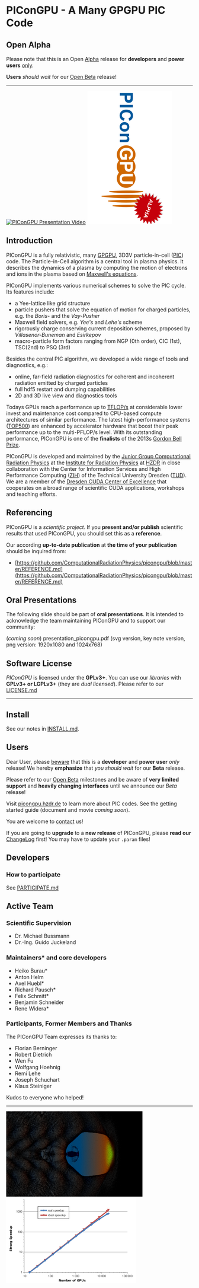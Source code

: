PIConGPU - A Many GPGPU PIC Code
================================================================

Open Alpha
----------

Please note that this is an Open
[Alpha](https://en.wikipedia.org/wiki/Software_release_life_cycle#Alpha)
release for **developers** and **power users** [only](#users).

**Users** *should wait* for our 
[Open Beta](https://github.com/ComputationalRadiationPhysics/picongpu/issues/milestones)
release!

********************************************************************************

[![PIConGPU Presentation Video](http://img.youtube.com/vi/lgxVYl_pslI/0.jpg)](http://www.youtube.com/watch?v=lgxVYl_pslI)
[![PIConGPU Alpha Release](doc/logo/pic_logo_vert_180x360_alpha.png)](http://www.youtube.com/watch?v=lgxVYl_pslI)

Introduction
------------

PIConGPU is a fully relativistic, many
[GPGPU](http://en.wikipedia.org/wiki/Graphics_processing_unit),
3D3V particle-in-cell ([PIC](http://en.wikipedia.org/wiki/Particle-in-cell))
code. The Particle-in-Cell algorithm is a central tool in plasma physics.
It describes the dynamics of a plasma by computing the motion of
electrons and ions in the plasma based on
[Maxwell's equations](http://en.wikipedia.org/wiki/Maxwell%27s_equations).

PIConGPU implements various numerical schemes to solve the PIC cycle.
Its features include:
- a Yee-lattice like grid structure
- particle pushers that solve the equation of motion for
charged particles, e.g. the *Boris-* and the *Vay-Pusher*
- Maxwell field solvers, e.g. *Yee's* and *Lehe's* scheme
- rigorously charge conserving current deposition schemes, proposed by
*Villasenor-Buneman* and *Esirkepov*
- macro-particle form factors ranging from NGP (0th order), CIC (1st), TSC(2nd)
  to PSQ (3rd)

Besides the central PIC algorithm, we developed a wide range of tools and diagnostics, e.g.:
- online, far-field radiation diagnostics for coherent and incoherent radiation
  emitted by charged particles
- full hdf5 restart and dumping capabilities
- 2D and 3D live view and diagnostics tools

Todays GPUs reach a performance up to
[TFLOP/s](http://en.wikipedia.org/wiki/FLOPS)
at considerable lower invest and maintenance cost compared to CPU-based compute
architectures of similar performance. The latest high-performance systems
([TOP500](http://www.top500.org/)) are enhanced by accelerator hardware that
boost their peak performance up to the multi-PFLOP/s level. With its
outstanding performance, PIConGPU is one of the **finalists** of the 2013s
[Gordon Bell Prize](http://sc13.supercomputing.org/content/acm-gordon-bell-prize).

PIConGPU is developed and maintained by the
[Junior Group Computational Radiation Physics](http://www.hzdr.de/db/Cms?pNid=132&pOid=30354)
at the [Institute for Radiation Physics](http://www.hzdr.de/db/Cms?pNid=132)
at [HZDR](http://www.hzdr.de/) in close collaboration with the Center
for Information Services and High Performance Computing
([ZIH](http://tu-dresden.de/die_tu_dresden/zentrale_einrichtungen/zih)) of the
Technical University Dresden ([TUD](http://www.tu-dresden.de)). We are a
member of the [Dresden CUDA Center of Excellence](http://ccoe-dresden.de/) that
cooperates on a broad range of scientific CUDA applications, workshops and
teaching efforts.

Referencing
-----------

PIConGPU is a *scientific project*. If you **present and/or publish** scientific
results that used PIConGPU, you should set this as a **reference**.

Our according **up-to-date publication** at **the time of your publication**
should be inquired from:
- [https://github.com/ComputationalRadiationPhysics/picongpu/blob/master/REFERENCE.md](https://github.com/ComputationalRadiationPhysics/picongpu/blob/master/REFERENCE.md)


Oral Presentations
------------------

The following slide should be part of **oral presentations**. It is intended to
acknowledge the team maintaining PIConGPU and to support our community:

(*coming soon*) presentation_picongpu.pdf
(svg version, key note version, png version: 1920x1080 and 1024x768)

Software License
----------------

*PIConGPU* is licensed under the **GPLv3+**. You can use our *libraries* with
**GPLv3+ or LGPLv3+** (they are *dual licensed*).
Please refer to our [LICENSE.md](LICENSE.md)

********************************************************************************

Install
-------

See our notes in [INSTALL.md](doc/INSTALL.md).

Users
-----

Dear User, please [beware](#open-alpha) that this is a **developer** and
**power user** *only* release! We hereby **emphasize** that *you should wait*
for our **Beta** release.

Please refer to our
[Open Beta](https://github.com/ComputationalRadiationPhysics/picongpu/issues/milestones)
milestones and be aware of
**very limited support** and **heavily changing interfaces** until we announce
our *Beta* release!

Visit [picongpu.hzdr.de](http://picongpu.hzdr.de) to learn more about PIC
codes. See the getting started guide (document and movie *coming soon*).

You are welcome to [contact](http://www.hzdr.de/db/Cms?pNid=132&pOid=30354) us!

If you are going to **upgrade** to a **new release** of PIConGPU, please **read our**
[ChangeLog](CHANGELOG.md) first! You may have to update your `.param` files!

Developers
----------

### How to participate

See [PARTICIPATE.md](doc/PARTICIPATE.md)

Active Team
-----------

### Scientific Supervision

- Dr. Michael Bussmann
- Dr.-Ing. Guido Juckeland

### Maintainers* and core developers

- Heiko Burau*
- Anton Helm
- Axel Huebl*
- Richard Pausch*
- Felix Schmitt*
- Benjamin Schneider
- Rene Widera*

### Participants, Former Members and Thanks

The PIConGPU Team expresses its thanks to:

- Florian Berninger
- Robert Dietrich
- Wen Fu
- Wolfgang Hoehnig
- Remi Lehe
- Joseph Schuchart
- Klaus Steiniger

Kudos to everyone who helped!

********************************************************************************

![image of an lwfa](doc/images/lwfa_grey.png "LWFA")
![image of our strong scaling](doc/images/StrongScalingPIConGPU_log.png "Strong Scaling")
